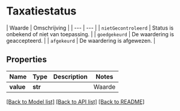 # Taxatiestatus

 | Waarde | Omschrijving | | --- | --- | | `nietGecontroleerd` | Status is onbekend of niet van toepassing. | | `goedgekeurd` | De waardering is geaccepteerd. | | `afgekeurd` | De waardering is afgewezen. |   

## Properties
Name | Type | Description | Notes
------------ | ------------- | ------------- | -------------
**value** | **str** |  | Waarde | Omschrijving | | --- | --- | | &#x60;nietGecontroleerd&#x60; | Status is onbekend of niet van toepassing. | | &#x60;goedgekeurd&#x60; | De waardering is geaccepteerd. | | &#x60;afgekeurd&#x60; | De waardering is afgewezen. |    |  must be one of ["nietGecontroleerd", "goedgekeurd", "afgekeurd", ]

[[Back to Model list]](../README.md#documentation-for-models) [[Back to API list]](../README.md#documentation-for-api-endpoints) [[Back to README]](../README.md)


